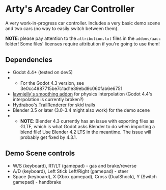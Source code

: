 # Arty's Arcadey Car Controller

A very work-in-progress car controller. Includes a very basic demo scene and
two cars (no way to easily switch between them).

**NOTE**: please pay attention to the `attribution.txt` files in the
`addons/aacc` folder! Some files' licenses require attribution if you're going
to use them!

## Dependencies
- Godot 4.4+ (tested on dev5)
- - For the Godot 4.3 version, see 3e0cc4987715be7c1ad1e39ebd9c060fab6e6751
- [lawnjelly's smoothing addon](https://github.com/lawnjelly/smoothing-addon/tree/4.x)
  for physics interpolation (Godot 4.4's interpolation is currently broken?)
- [Hydraboo's TrailRenderer](https://github.com/Hyrdaboo/TrailRenderer)
  for skid trails
- Blender 3.5 or later (3.0-3.4 might also work) for the demo scene
- - **NOTE**: Blender 4.3 currently has an issue with exporting files as GLTF,
	which is what Godot asks Blender to do when importing a blend file! Use
	Blender 4.2 LTS in the meantime. The issue will probably get fixed by 4.3.1.

## Demo Scene controls
- W/S (keyboard), RT/LT (gamepad) - gas and brake/reverse
- A/D (keyboard), Left Stick Left/Right (gamepad) - steer
- Space (keyboard), X (Xbox gamepad), Cross (DualShock), Y (Switch gamepad) -
  handbrake
